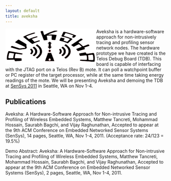 ```yaml
---
layout: default
title: aveksha
---
```


<img src="images/aveksha.png" alt="Aveksha logo" align="left" width="285"
height="110" title="Aveksha logo" class="img"/>

Aveksha is a hardware-software approach for non-intrusively tracing and profiling
sensor network nodes. The hardware prototype we have created is the Telos Debug
Board (TDB). This board is capable of interfacing with the JTAG port on a Telos
(Rev B) mote. It can poll a watchpoint buffer or PC register of the target
processor, while at the same time taking energy readings of the mote. We will
be presenting Aveksha and demoing the TDB at
[SenSys 2011](http://sensys.acm.org/2011) in Seattle, WA on Nov 1-4.

Publications
------------

Aveksha: A Hardware-Software Approach for Non-intrusive Tracing and Profiling of
Wireless Embedded Systems, Matthew Tancreti, Mohammad Hossain, Saurabh Bagchi,
and Vijay Raghunathan, Accepted to appear at the 9th ACM Conference on Embedded
Networked Sensor Systems (SenSys), 14 pages, Seattle, WA, Nov 1-4, 2011.
(Acceptance rate: 24/123 = 19.5%) 

Demo Abstract: Aveksha: A Hardware-Software Approach for Non-intrusive Tracing and Profiling of
Wireless Embedded Systems, Matthew Tancreti, Mohammad Hossain, Saurabh Bagchi,
and Vijay Raghunathan, Accepted to appear at the 9th ACM Conference on Embedded
Networked Sensor Systems (SenSys), 2 pages, Seattle, WA, Nov 1-4, 2011.
